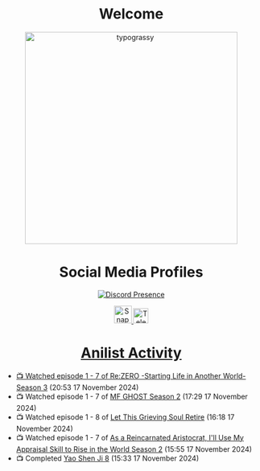 <div align="center">

# Welcome
<a href="https://github.com/kawarimidoll/typograssy">
    <img alt="typograssy" src="https://typograssy.deno.dev/api?text=%E3%82%88%E3%81%86%E3%81%93%E3%81%9D%E3%81%BF%E3%81%AA%E3%81%95%E3%82%93%20-%20Sheby--&&l0=none&l1=82d9d0&l2=027353&l3=038c4c&l4=01402e&bg=none&frame=none&speed=100&comment=" width="421.99">
</a>

</div>

<div align="center">

# Social Media Profiles

[![Discord Presence](https://lanyard.cnrad.dev/api/612532963938271232)](https://discord.com/users/612532963938271232)


<a href="https://www.snapchat.com/add/a.sheby" title="Snapchat Profile">
    <img src="https://www.freepnglogos.com/uploads/snapchat-logo-png-0.png" width="35" alt="Snapchat Logo" />


<a href="https://t.me/ASheby" title="Telegram Profile">
    <img src="https://www.freepnglogos.com/uploads/telegram-logo-png-0.png" width="30" alt="Telegram Logo" />


</div>

<div align="center">

# Anilist Activity

</div>

<!-- ANILIST_ACTIVITY:start -->

-   📺 Watched episode 1 - 7 of [Re:ZERO -Starting Life in Another World- Season 3](https://anilist.co/anime/163134) (20:53 17 November 2024)
-   📺 Watched episode 1 - 7 of [MF GHOST Season 2](https://anilist.co/anime/171642) (17:29 17 November 2024)
-   📺 Watched episode 1 - 8 of [Let This Grieving Soul Retire](https://anilist.co/anime/175019) (16:18 17 November 2024)
-   📺 Watched episode 1 - 7 of [As a Reincarnated Aristocrat, I'll Use My Appraisal Skill to Rise in the World Season 2](https://anilist.co/anime/178434) (15:55 17 November 2024)
-   📺 Completed [Yao Shen Ji 8](https://anilist.co/anime/178351) (15:33 17 November 2024)

<!-- ANILIST_ACTIVITY:end -->
